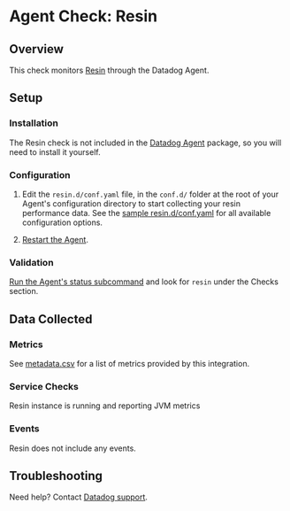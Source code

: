 # Agent Check: Resin

## Overview

This check monitors [Resin][1] through the Datadog Agent.

## Setup

### Installation

The Resin check is not included in the [Datadog Agent][2] package, so you will
need to install it yourself.

### Configuration

1. Edit the `resin.d/conf.yaml` file, in the `conf.d/` folder at the root of your Agent's configuration directory to start collecting your resin performance data. See the [sample resin.d/conf.yaml][2] for all available configuration options.

2. [Restart the Agent][3].

### Validation

[Run the Agent's status subcommand][4] and look for `resin` under the Checks section.

## Data Collected

### Metrics

See [metadata.csv][6] for a list of metrics provided by this integration.

### Service Checks

Resin instance is running and reporting JVM metrics

### Events

Resin does not include any events.

## Troubleshooting

Need help? Contact [Datadog support][5].

[1]: https://caucho.com/
[2]: https://github.com/DataDog/integrations-core/blob/master/resin/datadog_checks/resin/data/conf.yaml.example
[3]: https://docs.datadoghq.com/agent/guide/agent-commands/?tab=agentv6#start-stop-and-restart-the-agent
[4]: https://docs.datadoghq.com/agent/guide/agent-commands/?tab=agentv6#agent-status-and-information
[5]: https://docs.datadoghq.com/help
[6]: https://github.com/DataDog/integrations-extras/blob/master/resin/metadata.csv
